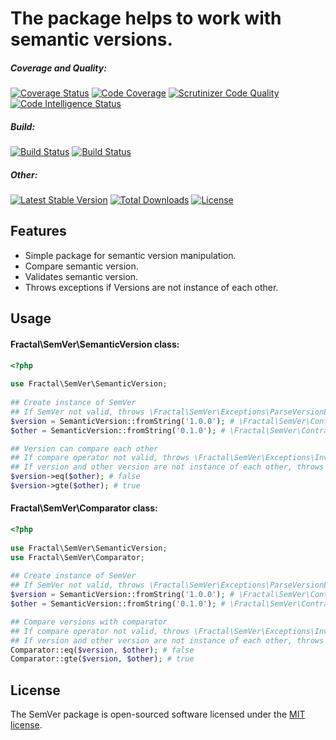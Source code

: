 # The package helps to work with semantic versions.

##### Coverage and Quality:
[![Coverage Status](https://coveralls.io/repos/github/fractalzombie/semver/badge.svg?branch=master)](https://coveralls.io/github/fractalzombie/semver?branch=master)
[![Code Coverage](https://scrutinizer-ci.com/g/fractalzombie/semver/badges/coverage.png?b=master)](https://scrutinizer-ci.com/g/fractalzombie/semver/?branch=master)
[![Scrutinizer Code Quality](https://scrutinizer-ci.com/g/fractalzombie/semver/badges/quality-score.png?b=master)](https://scrutinizer-ci.com/g/fractalzombie/semver/?branch=master)
[![Code Intelligence Status](https://scrutinizer-ci.com/g/fractalzombie/semver/badges/code-intelligence.svg?b=master)](https://scrutinizer-ci.com/code-intelligence)
##### Build:
[![Build Status](https://travis-ci.org/fractalzombie/semver.svg?branch=master)](https://travis-ci.org/fractalzombie/semver)
[![Build Status](https://scrutinizer-ci.com/g/fractalzombie/semver/badges/build.png?b=master)](https://scrutinizer-ci.com/g/fractalzombie/semver/build-status/master)
##### Other:
[![Latest Stable Version](https://poser.pugx.org/fractal/semver/v/stable)](https://packagist.org/packages/fractal/semver)
[![Total Downloads](https://poser.pugx.org/fractal/semver/downloads)](https://packagist.org/packages/fractal/semver)
[![License](https://poser.pugx.org/fractal/semver/license)](https://packagist.org/packages/fractal/semver)



## Features

* Simple package for semantic version manipulation.
* Compare semantic version.
* Validates semantic version.
* Throws exceptions if Versions are not instance of each other.

## Usage

#### Fractal\SemVer\SemanticVersion class:
```php
<?php
    
use Fractal\SemVer\SemanticVersion;
    
## Create instance of SemVer
## If SemVer not valid, throws \Fractal\SemVer\Exceptions\ParseVersionException
$version = SemanticVersion::fromString('1.0.0'); # \Fractal\SemVer\Contracts\VersionInterface
$other = SemanticVersion::fromString('0.1.0'); # \Fractal\SemVer\Contracts\VersionInterface

## Version can compare each other
## If compare operator not valid, throws \Fractal\SemVer\Exceptions\InvalidOperatorException
## If version and other version are not instance of each other, throws \Fractal\SemVer\Exceptions\VersionClassNotEqualException
$version->eq($other); # false
$version->gte($other); # true
```

#### Fractal\SemVer\Comparator class:
```php
<?php
    
use Fractal\SemVer\SemanticVersion;
use Fractal\SemVer\Comparator;
    
## Create instance of SemVer
## If SemVer not valid, throws \Fractal\SemVer\Exceptions\ParseVersionException
$version = SemanticVersion::fromString('1.0.0'); # \Fractal\SemVer\Contracts\VersionInterface
$other = SemanticVersion::fromString('0.1.0'); # \Fractal\SemVer\Contracts\VersionInterface

## Compare versions with comparator
## If compare operator not valid, throws \Fractal\SemVer\Exceptions\InvalidOperatorException
## If version and other version are not instance of each other, throws \Fractal\SemVer\Exceptions\VersionClassNotEqualException
Comparator::eq($version, $other); # false
Comparator::gte($version, $other); # true
```

## License

The SemVer package is open-sourced software licensed under the [MIT license](http://opensource.org/licenses/MIT).
